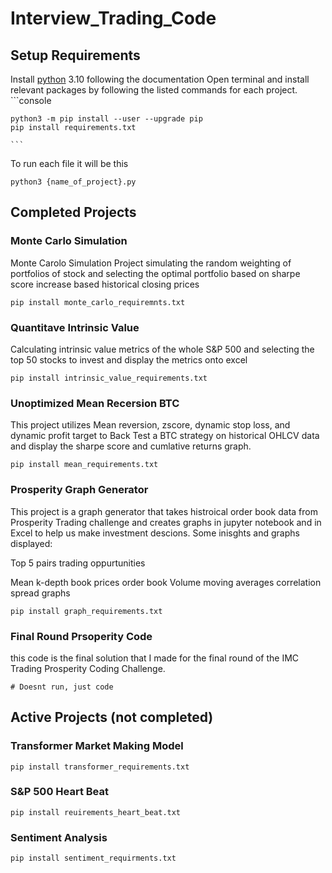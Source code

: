 # Interview_Trading_Code
## Setup Requirements 
Install [python](https://www.python.org) 3.10 following the documentation
Open terminal and install relevant packages by following the listed commands for each project.
    ```console
    
    python3 -m pip install --user --upgrade pip
    pip install requirements.txt
    
    ```
To run each file it will be this
```
python3 {name_of_project}.py
```
## Completed Projects

### Monte Carlo Simulation
Monte Carolo Simulation Project simulating the random weighting of portfolios of stock and selecting the optimal portfolio based on sharpe score 
increase based historical closing prices 
```
pip install monte_carlo_requiremnts.txt
```
### Quantitave Intrinsic Value 
Calculating  intrinsic value metrics of the whole S&P 500 and selecting the top 50 stocks to invest and display the metrics onto excel 
```
pip install intrinsic_value_requirements.txt
```
### Unoptimized Mean Recersion BTC
This project utilizes Mean reversion, zscore, dynamic stop loss, and dynamic profit target to Back Test a BTC strategy on historical OHLCV data and display the sharpe score and cumlative returns graph. 
```
pip install mean_requirements.txt
```
### Prosperity Graph Generator
This project is a graph generator that takes histroical order book data from Prosperity Trading challenge and creates graphs in jupyter notebook and in Excel to help us make investment descions. 
Some inisghts and graphs displayed:

Top 5 pairs trading oppurtunities 

Mean k-depth book prices
order book Volume
moving averages 
correlation spread graphs

```
pip install graph_requirements.txt

```
### Final Round Prsoperity Code
this code is the final solution that I made for the final round of the IMC Trading Prosperity Coding Challenge. 
```
# Doesnt run, just code
```
## Active Projects (not completed)

### Transformer Market Making Model

```
pip install transformer_requirements.txt
```
### S&P 500 Heart Beat

```
pip install reuirements_heart_beat.txt
```

### Sentiment Analysis 

```
pip install sentiment_requirments.txt
```
